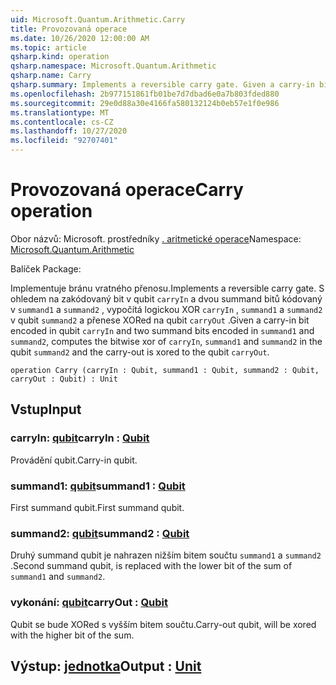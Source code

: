 ```yaml
---
uid: Microsoft.Quantum.Arithmetic.Carry
title: Provozovaná operace
ms.date: 10/26/2020 12:00:00 AM
ms.topic: article
qsharp.kind: operation
qsharp.namespace: Microsoft.Quantum.Arithmetic
qsharp.name: Carry
qsharp.summary: Implements a reversible carry gate. Given a carry-in bit encoded in qubit `carryIn` and two summand bits encoded in `summand1` and `summand2`, computes the bitwise xor of `carryIn`, `summand1` and `summand2` in the qubit `summand2` and the carry-out is xored to the qubit `carryOut`.
ms.openlocfilehash: 2b977151861fb01be7d7dbad6e0a7b803fded880
ms.sourcegitcommit: 29e0d88a30e4166fa580132124b0eb57e1f0e986
ms.translationtype: MT
ms.contentlocale: cs-CZ
ms.lasthandoff: 10/27/2020
ms.locfileid: "92707401"
---
```

# <a name="carry-operation"></a><span data-ttu-id="aade3-102">Provozovaná operace</span><span class="sxs-lookup"><span data-stu-id="aade3-102">Carry operation</span></span>

<span data-ttu-id="aade3-103">Obor názvů: Microsoft. prostředníky [. aritmetické operace](xref:Microsoft.Quantum.Arithmetic)</span><span class="sxs-lookup"><span data-stu-id="aade3-103">Namespace: [Microsoft.Quantum.Arithmetic](xref:Microsoft.Quantum.Arithmetic)</span></span>

<span data-ttu-id="aade3-104">Balíček [](https://nuget.org/packages/)</span><span class="sxs-lookup"><span data-stu-id="aade3-104">Package: [](https://nuget.org/packages/)</span></span>


<span data-ttu-id="aade3-105">Implementuje bránu vratného přenosu.</span><span class="sxs-lookup"><span data-stu-id="aade3-105">Implements a reversible carry gate.</span></span> <span data-ttu-id="aade3-106">S ohledem na zakódovaný bit v qubit `carryIn` a dvou summand bitů kódovaný v `summand1` a `summand2` , vypočítá logickou XOR `carryIn` , `summand1` a `summand2` v qubit `summand2` a přenese XORed na qubit `carryOut` .</span><span class="sxs-lookup"><span data-stu-id="aade3-106">Given a carry-in bit encoded in qubit `carryIn` and two summand bits encoded in `summand1` and `summand2`, computes the bitwise xor of `carryIn`, `summand1` and `summand2` in the qubit `summand2` and the carry-out is xored to the qubit `carryOut`.</span></span>

```qsharp
operation Carry (carryIn : Qubit, summand1 : Qubit, summand2 : Qubit, carryOut : Qubit) : Unit
```


## <a name="input"></a><span data-ttu-id="aade3-107">Vstup</span><span class="sxs-lookup"><span data-stu-id="aade3-107">Input</span></span>

### <a name="carryin--qubit"></a><span data-ttu-id="aade3-108">carryIn: [qubit](xref:microsoft.quantum.lang-ref.qubit)</span><span class="sxs-lookup"><span data-stu-id="aade3-108">carryIn : [Qubit](xref:microsoft.quantum.lang-ref.qubit)</span></span>

<span data-ttu-id="aade3-109">Provádění qubit.</span><span class="sxs-lookup"><span data-stu-id="aade3-109">Carry-in qubit.</span></span>


### <a name="summand1--qubit"></a><span data-ttu-id="aade3-110">summand1: [qubit](xref:microsoft.quantum.lang-ref.qubit)</span><span class="sxs-lookup"><span data-stu-id="aade3-110">summand1 : [Qubit](xref:microsoft.quantum.lang-ref.qubit)</span></span>

<span data-ttu-id="aade3-111">First summand qubit.</span><span class="sxs-lookup"><span data-stu-id="aade3-111">First summand qubit.</span></span>


### <a name="summand2--qubit"></a><span data-ttu-id="aade3-112">summand2: [qubit](xref:microsoft.quantum.lang-ref.qubit)</span><span class="sxs-lookup"><span data-stu-id="aade3-112">summand2 : [Qubit](xref:microsoft.quantum.lang-ref.qubit)</span></span>

<span data-ttu-id="aade3-113">Druhý summand qubit je nahrazen nižším bitem součtu `summand1` a `summand2` .</span><span class="sxs-lookup"><span data-stu-id="aade3-113">Second summand qubit, is replaced with the lower bit of the sum of `summand1` and `summand2`.</span></span>


### <a name="carryout--qubit"></a><span data-ttu-id="aade3-114">vykonání: [qubit](xref:microsoft.quantum.lang-ref.qubit)</span><span class="sxs-lookup"><span data-stu-id="aade3-114">carryOut : [Qubit](xref:microsoft.quantum.lang-ref.qubit)</span></span>

<span data-ttu-id="aade3-115">Qubit se bude XORed s vyšším bitem součtu.</span><span class="sxs-lookup"><span data-stu-id="aade3-115">Carry-out qubit, will be xored with the higher bit of the sum.</span></span>



## <a name="output--unit"></a><span data-ttu-id="aade3-116">Výstup: [jednotka](xref:microsoft.quantum.lang-ref.unit)</span><span class="sxs-lookup"><span data-stu-id="aade3-116">Output : [Unit](xref:microsoft.quantum.lang-ref.unit)</span></span>

